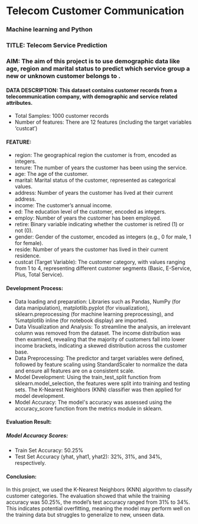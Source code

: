 # Telecom Customer Communication


### Machine learning and Python 

### TITLE: Telecom Service Prediction

### AIM: The aim of this project is to use demographic data like age, region and marital status to predict which service group a new or unknown customer belongs to .

#### DATA DESCRIPTION: This dataset contains customer records from a telecommunication company, with demographic and service related attributes.
- Total Samples: 1000 customer records
- Number of features: There are 12 features (including the target variables ‘custcat’)

#### FEATURE:
- region: The geographical region the customer is from, encoded as integers.
- tenure: The number of years the customer has been using the service.
- age: The age of the customer.
- marital: Marital status of the customer, represented as categorical values.
- address: Number of years the customer has lived at their current address.
- income: The customer’s annual income.
- ed: The education level of the customer, encoded as integers.
- employ: Number of years the customer has been employed.
- retire: Binary variable indicating whether the customer is retired (1) or not (0).
- gender: Gender of the customer, encoded as integers (e.g., 0 for male, 1 for female).
- reside: Number of years the customer has lived in their current residence.
- custcat (Target Variable): The customer category, with values ranging from 1 to 4, representing different customer segments (Basic, E-Service, Plus, Total Service).

#### Development Process: 
- Data loading and preparation: Libraries such as Pandas, NumPy (for data manipulation), matplotlib.pyplot (for visualization), sklearn.preprocessing (for machine learning preprocessing), and %matplotlib inline (for notebook display) are imported.
- Data Visualization and Analysis: To streamline the analysis, an irrelevant column was removed from the dataset. The income distribution was then examined, revealing that the majority of customers fall into lower income brackets, indicating a skewed distribution across the customer base.
- Data Preprocessing: The predictor and target variables were defined, followed by feature scaling using StandardScaler to normalize the data and ensure all features are on a consistent scale.
- Model Development: Using the train_test_split function from sklearn.model_selection, the features were split into training and testing sets. The K-Nearest Neighbors (KNN) classifier was then applied for model development.
- Model Accuracy: The model's accuracy was assessed using the accuracy_score function from the metrics module in sklearn.
#### Evaluation Result:
##### Model Accuracy Scores:
- Train Set Accuracy: 50.25%
- Test Set Accuracy (yhat, yhat1, yhat2): 32%, 31%, and 34%, respectively.

#### Conclusion:
In this project, we used the K-Nearest Neighbors (KNN) algorithm to classify customer categories. The evaluation showed that while the training accuracy was 50.25%, the model’s test accuracy ranged from 31% to 34%. This indicates potential overfitting, meaning the model may perform well on the training data but struggles to generalize to new, unseen data.
